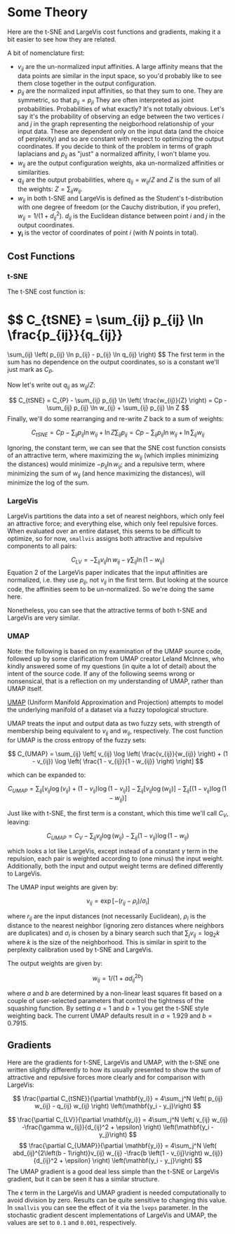 # Some Theory

Here are the t-SNE and LargeVis cost functions and gradients, making it a bit
easier to see how they are related. 

A bit of nomenclature first:

* $v_{ij}$ are the un-normalized input affinities. A large affinity means that
the data points are similar in the input space, so you'd probably like to see
them close together in the output configuration.
* $p_{ij}$ are the normalized input affinities, so that they sum to one. They
are symmetric, so that $p_{ij} = p_{ji}$ They are often interpreted as joint
probabilities. Probabilities of what exactly? It's not totally
obvious. Let's say it's the probability of observing an edge between the two
vertices $i$ and $j$ in the graph representing the neigborhood relationship 
of your input data. These are dependent only on the input data (and the choice 
of perplexity) and so are constant with respect to optimizing the output 
coordinates. If you decide to think of the problem in terms of graph laplacians
and $p_{ij}$ as "just" a normalized affinity, I won't blame you.
* $w_{ij}$ are the output configuration weights, aka un-normalized affinities 
or similarities.
* $q_{ij}$ are the output probabilities, where $q_{ij} = w_{ij} / Z$ and $Z$ is
the sum of all the weights: $Z = \sum_{ij} w_{ij}$.
* $w_{ij}$ in both t-SNE and LargeVis is defined as the Student's t-distribution 
with one degree of freedom (or the Cauchy distribution, if you prefer), 
$w_{ij} = 1 / \left(1 + d_{ij}^2 \right)$. $d_{ij}$ is the Euclidean distance
between point $i$ and $j$ in the output coordinates.
* $\mathbf{y_{i}}$ is the vector of coordinates of point $i$ (with $N$ points 
in total).

## Cost Functions

### t-SNE

The t-SNE cost function is:

$$
C_{tSNE} = 
\sum_{ij} p_{ij} \ln \frac{p_{ij}}{q_{ij}}
=
\sum_{ij} \left( p_{ij} \ln p_{ij} - p_{ij} \ln q_{ij} \right)
$$
The first term in the sum has no dependence on the output 
coordinates, so is a constant we'll just mark as $C_{P}$.

Now let's write out $q_{ij}$ as $w_{ij} / Z$:

$$
C_{tSNE} = C_{P} - \sum_{ij} p_{ij} \ln \left( \frac{w_{ij}}{Z} \right) = 
Cp - \sum_{ij} p_{ij} \ln w_{ij} + \sum_{ij} p_{ij} \ln Z
$$
Finally, we'll do some rearranging and re-write $Z$ back to a sum of weights:

$$
C_{tSNE} = 
Cp - \sum_{ij} p_{ij} \ln w_{ij} + \ln Z \sum_{ij} p_{ij} =
Cp - \sum_{ij} p_{ij} \ln w_{ij} + \ln \sum_{ij} w_{ij}
$$

Ignoring, the constant term, we can see that the SNE cost function consists
of an attractive term, where maximizing the $w_{ij}$ (which implies minimizing 
the distances) would minimize $-p_{ij} \ln w_{ij}$; and a repulsive term, where 
minimizing the sum of $w_{ij}$ (and hence maximizing the distances), 
will minimize the log of the sum.

### LargeVis

LargeVis partitions the data into a set of nearest neighbors, which only feel 
an attractive force; and everything else, which only feel repulsive forces. 
When evaluated over an entire dataset, this seems to be difficult to optimize,
so for now, `smallvis` assigns both attractive and repulsive components to all
pairs:

$$
C_{LV} = 
-\sum_{ij} v_{ij} \ln w_{ij} 
-\gamma \sum_{ij} \ln \left( 1 - w_{ij} \right)
$$
Equation 2 of the LargeVis paper indicates that the input affinities
are normalized, i.e. they use $p_{ij}$, not $v_{ij}$ in the first term. But 
looking at the source code, the affinities seem to be un-normalized. So we're
doing the same here.

Nonetheless, you can see that the attractive terms of both t-SNE and LargeVis 
are very similar.

### UMAP

Note: the following is based on my examination of the UMAP source code, followed
up by some clarification from UMAP creator Leland McInnes, who kindly answered 
some of my questions (in quite a lot of detail) about the intent of the source 
code. If any of the following seems wrong or nonsensical, that is a reflection
on my understanding of UMAP, rather than UMAP itself.

[UMAP](https://github.com/lmcinnes/umap) (Uniform Manifold Approximation and 
Projection) attempts to model the underlying manifold of a dataset via a fuzzy
topological structure. 

UMAP treats the input and output data as two fuzzy sets, with strength of 
membership being equivalent to $v_{ij}$ and $w_{ij}$, respectively. The cost
function for UMAP is the cross entropy of the fuzzy sets:

$$
C_{UMAP} = 
\sum_{ij} \left[ v_{ij} \log \left( \frac{v_{ij}}{w_{ij}} \right) + 
(1 - v_{ij}) \log \left( \frac{1 - v_{ij}}{1 - w_{ij}} \right) \right]
$$

which can be expanded to:

$$
C_{UMAP} =
\sum_{ij} \left[ v_{ij} \log(v_{ij}) + 
(1 - v_{ij})\log(1 - v_{ij}) \right] - 
\sum_{ij} \left[ v_{ij} \log(w_{ij}) \right] - 
\sum_{ij} \left[ (1 - v_{ij}) \log(1 - w_{ij}) \right]
$$

Just like with t-SNE, the first term is a constant, which this time we'll
call $C_{V}$, leaving:

$$
C_{UMAP} =
C_{V} -
\sum_{ij} v_{ij} \log(w_{ij}) - 
\sum_{ij} (1 - v_{ij}) \log(1 - w_{ij})
$$

which looks a lot like LargeVis, except instead of a constant $\gamma$ term
in the repulsion, each pair is weighted according to (one minus) the input 
weight. Additionally, both the input and output weight terms are defined 
differently to LargeVis.

The UMAP input weights are given by:

$$v_{ij} = \exp \left[ -\left( r_{ij} - \rho_{i} \right) / \sigma_{i} \right]$$

where $r_{ij}$ are the input distances (not necessarily Euclidean), $\rho_{i}$ is
the distance to the nearest neighbor (ignoring zero distances where neighbors
are duplicates) and $\sigma_{i}$ is chosen by a binary search such that 
$\sum_{j} v_{ij} = \log_{2} k$ where $k$ is the size of the neighborhood. This
is similar in spirit to the perplexity calibration used by t-SNE and LargeVis.

The output weights are given by:

$$w_{ij} = 1 / \left(1 + ad_{ij}^{2b}\right)$$

where $a$ and $b$ are determined by a non-linear least squares fit based on 
a couple of user-selected parameters that control the tightness of the squashing
function. By setting $a = 1$ and $b = 1$ you get the t-SNE style weighting back.
The current UMAP defaults result in $a = 1.929$ and $b = 0.7915$.

## Gradients

Here are the gradients for t-SNE, LargeVis and UMAP, with the t-SNE one written
slightly differently to how its usually presented to show the sum of attractive
and repulsive forces more clearly and for comparison with LargeVis:

$$
\frac{\partial C_{tSNE}}{\partial \mathbf{y_i}} = 
  4\sum_j^N \left(
    p_{ij} w_{ij}
    -
    q_{ij} w_{ij}
   \right)
   \left(\mathbf{y_i - y_j}\right)
$$

$$
\frac{\partial C_{LV}}{\partial \mathbf{y_i}} = 
  4\sum_j^N \left(
    v_{ij} w_{ij}
    -\frac{\gamma w_{ij}}{d_{ij}^2 + \epsilon}
   \right)
   \left(\mathbf{y_i - y_j}\right)
$$
$$
\frac{\partial C_{UMAP}}{\partial \mathbf{y_i}} = 
  4\sum_j^N \left(
    abd_{ij}^{2\left(b - 1\right)}v_{ij} w_{ij}
    -\frac{b \left(1 - v_{ij}\right) w_{ij}}{d_{ij}^2 + \epsilon}
   \right)
   \left(\mathbf{y_i - y_j}\right)
$$
The UMAP gradient is a good deal less simple than the t-SNE or LargeVis 
gradient, but it can be seen it has a similar structure.

The $\epsilon$ term in the LargeVis and UMAP gradient is needed computationally
to avoid division by zero. Results can be quite sensitive to changing this value.
In `smallvis` you can see the effect of it via the `lveps` parameter. In the
stochastic gradient descent implementations of LargeVis and UMAP, the values
are set to `0.1` and `0.001`, respectively.

